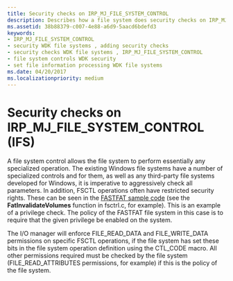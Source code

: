 ```yaml
---
title: Security checks on IRP_MJ_FILE_SYSTEM_CONTROL
description: Describes how a file system does security checks on IRP_MJ_FILE_SYSTEM_CONTROL
ms.assetid: 38b88379-c007-4e88-a6d9-5aacd6bdefd3
keywords:
- IRP_MJ_FILE_SYSTEM_CONTROL
- security WDK file systems , adding security checks
- security checks WDK file systems , IRP_MJ_FILE_SYSTEM_CONTROL
- file system controls WDK security
- set file information processing WDK file systems
ms.date: 04/20/2017
ms.localizationpriority: medium
---
```


# Security checks on IRP_MJ_FILE_SYSTEM_CONTROL (IFS)

A file system control allows the file system to perform essentially any specialized operation. The existing Windows file systems have a number of specialized controls and for them, as well as any third-party file systems developed for Windows, it is imperative to aggressively check all parameters. In addition, FSCTL operations often have restricted security rights. These can be seen in the [FASTFAT sample code](/samples/microsoft/windows-driver-samples/fastfat-file-system-driver/) (see the **FatInvalidateVolumes** function in fsctrl.c, for example). This is an example of a privilege check. The policy of the FASTFAT file system in this case is to require that the given privilege be enabled on the system.

The I/O manager will enforce FILE_READ_DATA and FILE_WRITE_DATA permissions on specific FSCTL operations, if the file system has set these bits in the file system operation definition using the CTL_CODE macro. All other permissions required must be checked by the file system (FILE_READ_ATTRIBUTES permissions, for example) if this is the policy of the file system.